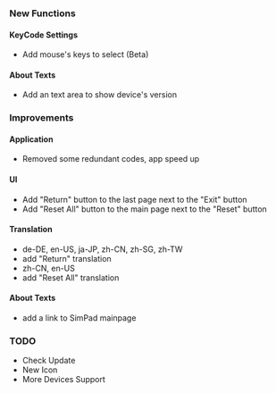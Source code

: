 ### New Functions
#### KeyCode Settings
- Add mouse's keys to select (Beta)
#### About Texts
- Add an text area to show device's version
### Improvements
#### Application
- Removed some redundant codes, app speed up
#### UI
- Add "Return" button to the last page next to the "Exit" button
- Add "Reset All" button to the main page next to the "Reset" button
#### Translation
- de-DE, en-US, ja-JP, zh-CN, zh-SG, zh-TW
 - add "Return" translation
- zh-CN, en-US
 - add "Reset All" translation
 #### About Texts
 - add a link to SimPad mainpage
 ### TODO
- Check Update
- New Icon
- More Devices Support